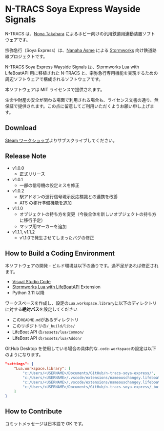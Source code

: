 # N-TRACS Soya Express Wayside Signals

N-TRACS は、[Nona Takahara](https://github.com/nona-takahara) によるホビー向けの汎用鉄道用連動装置ソフトウェアです。

宗弥急行（Soya Express）は、[Nanaha Asme](https://twitter.com/AsmeNanaha) による [Stormworks](https://store.steampowered.com/app/573090/Stormworks_Build_and_Rescue/) 向け鉄道路線プロジェクトです。

N-TRACS Soya Express Wayside Signals は、Stormworks Lua with LifeBoatAPI 用に移植された N-TRACS と、宗弥急行専用機能を実現するための周辺ソフトウェアで構成されるソフトウェアです。

本ソフトウェアは MIT ライセンスで提供されます。

生命や財産の安全が関わる場面で利用される場合も、ライセンス文書の通り、無保証で提供されます。この点に留意してご利用いただくようお願い申し上げます。

## Download

[Steam ワークショップ](https://steamcommunity.com/sharedfiles/filedetails/?id=3125923553)よりサブスクライブしてください。

## Release Note

- v1.0.0
  - 正式リリース
- v1.0.1
  - 一部の信号機の設定ミスを修正
- v1.0.2
  - 駅アドオンの進行信号現示反応標識との連携を改善
  - ATS の移行準備機能を追加
- v1.1.0
  - オブジェクトの持ち方を変更（今後全体を新しいオブジェクトの持ち方に移行予定）
  - マップ用マーカーを追加
- v1.1.1, v1.1.2
  - v1.1.0で発生させてしまったバグの修正

## How to Build a Coding Environment

本ソフトウェアの開発・ビルド環境は以下の通りです。過不足があれば修正されます。

- [Visual Studio Code](https://code.visualstudio.com/)
- [Stormworks Lua with LifeBoatAPI](https://marketplace.visualstudio.com/items?itemName=NameousChangey.lifeboatapi) Extension
- Python 3.11 以降
<!-- tomllibを使用するため -->

ワークスペースを作成し、設定の`Lua.workspace.library`に以下のディレクトリに対する**絶対パス**を設定してください

- この`README.md`があるディレクトリ
- このリポジトリの`/_build/libs/`
- LifeBoat API の`/assets/lua/Common/`
- LifeBoat API の`/assets/lua/Addon/`

GitHub Desktop を使用している場合の具体的な`.code-workspace`の設定は以下のようになります。

```json
"settings": {
    "Lua.workspace.library": [
        "c:/Users/<USERNAME>/Documents/GitHub/n-tracs-soya-express/",
        "c:/Users/<USERNAME>/.vscode/extensions/nameouschangey.lifeboatapi-0.0.33/assets/lua/Common/",
        "c:/Users/<USERNAME>/.vscode/extensions/nameouschangey.lifeboatapi-0.0.33/assets/lua/Addon/",
        "c:/Users/<USERNAME>/Documents/GitHub/n-tracs-soya-express/_build/libs/"
    ]
}
```

## How to Contribute

コミットメッセージは日本語で OK です。
